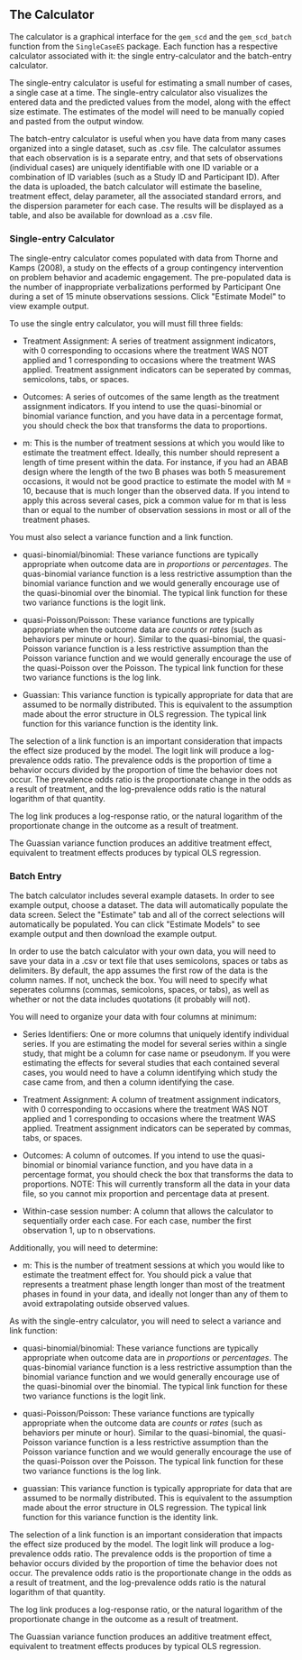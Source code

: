 ## The Calculator

The calculator is a graphical interface for the `gem_scd` and the `gem_scd_batch` function from the `SingleCaseES` package. Each function has a respective calculator associated with it: the single entry-calculator and the batch-entry calculator.

The single-entry calculator is useful for estimating a small number of cases, a single case at a time. The single-entry calculator also visualizes the entered data and the predicted values from the model, along with the effect size estimate. The estimates of the model will need to be manually copied and pasted from the output window.

The batch-entry calculator is useful when you have data from many cases organized into a single dataset, such as .csv file. The calculator assumes that each observation is is a separate entry, and that sets of observations (individual cases) are uniquely identifiable with one ID variable or a combination of ID variables (such as a Study ID and Participant ID). After the data is uploaded, the batch calculator will estimate the baseline, treatment effect, delay parameter, all the associated standard errors, and the dispersion parameter for each case. The results will be displayed as a table, and also be available for download as a .csv file.

### Single-entry Calculator

The single-entry calculator comes populated with data from Thorne and Kamps (2008), a study on the effects of a group contingency intervention on problem behavior and academic engagement. The pre-populated data is the number of inappropriate verbalizations performed by Participant One during a set of 15 minute observations sessions. Click "Estimate Model" to view example output. 

To use the single entry calculator, you will must fill three fields:

- Treatment Assignment: A series of treatment assignment indicators, with 0 
  corresponding to occasions where the treatment WAS NOT applied and 1 
  corresponding to occasions where the treatment WAS applied. Treatment 
  assignment indicators can be seperated by commas, semicolons, tabs, or spaces.

- Outcomes: A series of outcomes of the same length as the treatment assignment
  indicators. If you intend to use the quasi-binomial or binomial variance
  function, and you have data in a percentage format, you should check the box
  that transforms the data to proportions.
  
- m: This is the number of treatment sessions at which you would like to estimate 
  the treatment effect. Ideally, this number should represent a length of time
  present within the data. For instance, if you had an ABAB design where the
  length of the two B phases was both 5 measurement occasions, it would not be
  good practice to estimate the model with M = 10, because that is much longer
  than the observed data. If you intend to apply this across several cases, pick
  a common value for m that is less than or equal to the number of observation
  sessions in most or all of the treatment phases.
  
You must also select a variance function and a link function.

- quasi-binomial/binomial: These variance functions are typically appropriate 
  when outcome data are in *proportions* or *percentages*. The quas-binomial 
  variance function is a less restrictive assumption than the binomial variance 
  function and we would generally encourage use of the quasi-binomial over the 
  binomial. The typical link function for these two variance functions is the 
  logit link.

- quasi-Poisson/Poisson: These variance functions are typically appropriate when
  the outcome data are *counts* or *rates* (such as behaviors per minute or hour).
  Similar to the quasi-binomial, the quasi-Poisson variance function is a less
  restrictive assumption than the Poisson variance function and we would
  generally encourage the use of the quasi-Poisson over the Poisson. The typical
  link function for these two variance functions is the log link.
  
- Guassian: This variance function is typically appropriate for data that are
  assumed to be normally distributed. This is equivalent to the assumption
  made about the error structure in OLS regression. The typical link function
  for this variance function is the identity link.
  
The selection of a link function is an important consideration that impacts the
effect size produced by the model. The logit link will produce a log-prevalence
odds ratio. The prevalence odds is the proportion of time a behavior occurs
divided by the proportion of time the behavior does not occur. The prevalence 
odds ratio is the proportionate change in the odds as a result of treatment, 
and the log-prevalence odds ratio is the natural logarithm of that quantity.

The log link produces a log-response ratio, or the natural logarithm of the
proportionate change in the outcome as a result of treatment.

The Guassian variance function produces an additive treatment effect, equivalent
to treatment effects produces by typical OLS regression.
  
### Batch Entry

The batch calculator includes several example datasets. In order to see example 
output, choose a dataset. The data will automatically populate the data screen. 
Select the "Estimate" tab and all of the correct selections will automatically 
be populated. You can click "Estimate Models" to see example output and then 
download the example output.

In order to use the batch calculator with your own data, you will need 
to save your data in a .csv or text file that uses semicolons, spaces or tabs as 
delimiters. By default, the app assumes the first row of the data is the column 
names. If not, uncheck the box. You will need to specify what seperates columns 
(commas, semicolons, spaces, or tabs), as well as whether or not the data 
includes quotations (it probably will not).

You will need to organize your data with four columns at minimum:

- Series Identifiers: One or more columns that uniquely identify individual
  series. If you are estimating the model for several series within a single 
  study, that might be a column for case name or pseudonym. 
  If you were estimating the effects for several studies that each contained several 
  cases, you would need to have a column identifying which study the case came 
  from, and then a column identifying the case.

- Treatment Assignment: A column of treatment assignment indicators, with 0 
  corresponding to occasions where the treatment WAS NOT applied and 1 
  corresponding to occasions where the treatment WAS applied. Treatment 
  assignment indicators can be seperated by commas, tabs, or spaces.
  
- Outcomes: A column of outcomes. If you intend to use the quasi-binomial or 
  binomial variance function, and you have data in a percentage format, you 
  should check the box that transforms the data to proportions. NOTE: This will
  currently transform all the data in your data file, so you cannot mix
  proportion and percentage data at present.
  
- Within-case session number: A column that allows the calculator
  to sequentially order each case. For each case, number the first observation 1,
  up to n observations.

Additionally, you will need to determine:
  
- m: This is the number of treatment sessions at which you would like to estimate the
  treatment effect for. You should pick a value that represents a treatment
  phase length longer than most of the treatment phases in found in your data,
  and ideally not longer than any of them to avoid extrapolating outside observed
  values. 

As with the single-entry calculator, you will need to select a variance and link
function:

- quasi-binomial/binomial: These variance functions are typically appropriate 
  when outcome data are in *proportions* or *percentages*. The quas-binomial 
  variance function is a less restrictive assumption than the binomial variance 
  function and we would generally encourage use of the quasi-binomial over the 
  binomial. The typical link function for these two variance functions is the 
  logit link.

- quasi-Poisson/Poisson: These variance functions are typically appropriate when
  the outcome data are *counts* or *rates* (such as behaviors per minute or hour).
  Similar to the quasi-binomial, the quasi-Poisson variance function is a less
  restrictive assumption than the Poisson variance function and we would
  generally encourage the use of the quasi-Poisson over the Poisson. The typical
  link function for these two variance functions is the log link.
  
- guassian: This variance function is typically appropriate for data that are
  assumed to be normally distributed. This is equivalent to the assumption
  made about the error structure in OLS regression. The typical link function
  for this variance function is the identity link.

The selection of a link function is an important consideration that impacts the
effect size produced by the model. The logit link will produce a log-prevalence
odds ratio. The prevalence odds is the proportion of time a behavior occurs
divided by the proportion of time the behavior does not occur. The prevalence 
odds ratio is the proportionate change in the odds as a result of treatment, 
and the log-prevalence odds ratio is the natural logarithm of that quantity.

The log link produces a log-response ratio, or the natural logarithm of the
proportionate change in the outcome as a result of treatment.

The Guassian variance function produces an additive treatment effect, equivalent
to treatment effects produces by typical OLS regression.